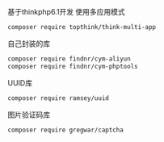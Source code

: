 <!--
 * @Author: 程英明
 * @Date: 2022-12-23 16:24:23
 * @LastEditTime: 2022-12-24 17:21:40
 * @LastEditors: 程英明
 * @Description: 
 * @FilePath: \web_php6_server\README.md
 * QQ:504875043@qq.com
-->
基于thinkphp6.1开发
使用多应用模式
```sh
composer require topthink/think-multi-app
```
自己封装的库
```sh
composer require findnr/cym-aliyun
composer require findnr/cym-phptools
```
UUID库
```sh
composer require ramsey/uuid
```
图片验证码库
```sh
composer require gregwar/captcha
```